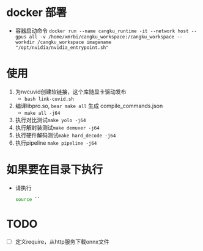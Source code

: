 # docker 部署
- 容器启动命令 `docker run --name cangku_runtime -it --network host --gpus all -v /home/xmrbi/cangku_workspace:/cangku_workspace --workdir /cangku_workspace imagename "/opt/nvidia/nvidia_entrypoint.sh"`

# 使用
1. 为nvcuvid创建软链接，这个库随显卡驱动发布
    - `bash link-cuvid.sh`
2. 编译libpro.so, `bear make all` 生成 compile_commands.json
    - `make all -j64`
3. 执行对比测试`make yolo -j64`
4. 执行解封装测试`make demuxer -j64`
5. 执行硬件解码测试`make hard_decode -j64`
6. 执行pipeline `make pipeline -j64`

# 如果要在目录下执行
- 请执行
    ```bash
    source ``
    ```

# TODO
- [ ] 定义require，从http服务下载onnx文件

